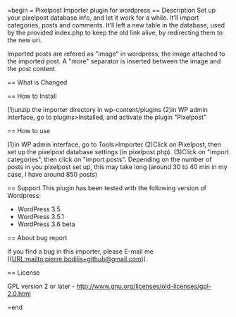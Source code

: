 =begin
= Pixelpost Importer plugin for wordpress
== Description
Set up your pixelpost database info, and let it work for a while.
It’ll import categories, posts and comments. It’ll left a new table in the database,
used by the provided index.php to keep the old link alive, by redirecting them to the new uri.

Imported posts are refered as "image" in wordpress, the image attached to the imported post.
A "more" separator is inserted between the image and the post content.

== What is Changed

== How to Install

 (1)unzip the importer directory in wp-content/plugins
 (2)in WP admin interface, go to plugins>Installed, and activate the plugin "Pixelpost"

== How to use

 (1)in WP admin interface, go to Tools>Importer
 (2)Click on Pixelpost, then set up the pixelpost database settings (in pixelpost.php).
 (3)Click on "import categories", then click on "import posts". Depending on the number of posts in you pixelpost set up, this may take long (around 30 to 40 min in my case, I have around 850 posts)

== Support
This plugin has been tested with the following version of Wordpress:
 * WordPress 3.5
 * WordPress 3.5.1
 * WordPress 3.6 beta

== About bug report

If you find a bug in this importer, please E-mail me ((<URL:mailto:pierre.bodilis+github@gmail.com>)).

== License

GPL version 2 or later - http://www.gnu.org/licenses/old-licenses/gpl-2.0.html

=end